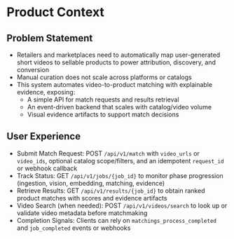 # Product Context

## Problem Statement
- Retailers and marketplaces need to automatically map user-generated short videos to sellable products to power attribution, discovery, and conversion
- Manual curation does not scale across platforms or catalogs
- This system automates video-to-product matching with explainable evidence, exposing:
  - A simple API for match requests and results retrieval
  - An event-driven backend that scales with catalog/video volume
  - Visual evidence artifacts to support match decisions

## User Experience
- Submit Match Request: POST `/api/v1/match` with `video_urls` or `video_ids`, optional catalog scope/filters, and an idempotent `request_id` or webhook callback
- Track Status: GET `/api/v1/jobs/{job_id}` to monitor phase progression (ingestion, vision, embedding, matching, evidence)
- Retrieve Results: GET `/api/v1/results/{job_id}` to obtain ranked product matches with scores and evidence artifacts
- Video Search (when needed): POST `/api/v1/videos/search` to look up or validate video metadata before matchmaking
- Completion Signals: Clients can rely on `matchings_process_completed` and `job_completed` events or webhooks
